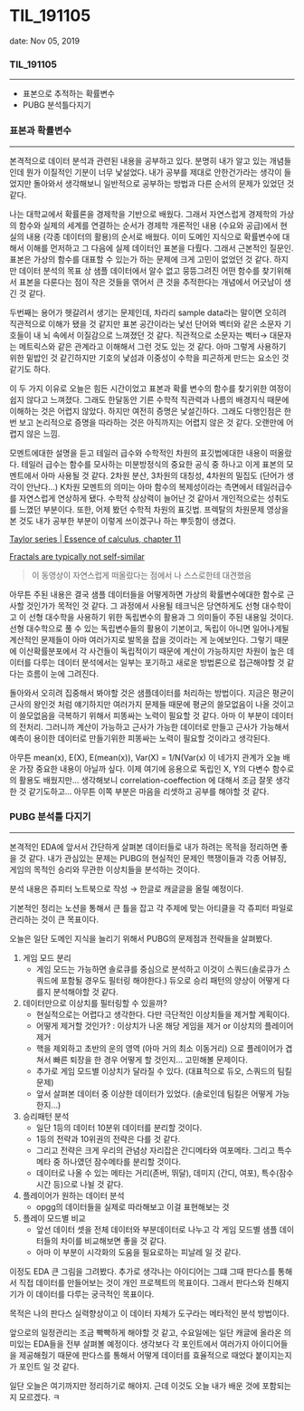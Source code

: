 # TIL_191105

date: Nov 05, 2019

### TIL_191105

---

- 표본으로 추적하는 확률변수
- PUBG 분석틀다지기

### 표본과 확률변수

---

본격적으로 데이터 분석과 관련된 내용을 공부하고 있다. 분명히 내가 알고 있는 개념들인데 뭔가 이질적인 기분이 너무 낯설었다. 내가 공부를 제대로 안한건가라는 생각이 들었지만 돌아와서 생각해보니 일반적으로 공부하는 방법과 다른 순서의 문제가 있었던 것 같다.

나는 대학교에서 확률론을 경제학을 기반으로 배웠다. 그래서 자연스럽게 경제학의 가상의 함수와 실제의 세계를 연결하는 순서가 경제학 개론적인 내용 (수요와 공급)에서 현실의 내용 (각종 데이터의 활용)의 순서로 배웠다. 이미 도메인 지식으로 확률변수에 대해서 이해를 먼저하고 그 다음에 실제 데이터인 표본을 다뤘다. 그래서 근본적인 질문인. 표본은 가상의 함수를 대표할 수 있는가 하는 문제에 크게 고민이 없었던 것 같다. 하지만 데이터 분석의 목표 상 샘플 데이터에서 알수 없고 뭉뜽그려진 어떤 함수를 찾기위해서 표본을 다룬다는 점이 작은 것들을 엮어서 큰 것을 추적한다는 개념에서 어긋남이 생긴 것 같다.

두번째는 용어가 헷갈려서 생기는 문제인데, 차라리 sample data라는 말이면 오히려 직관적으로 이해가 됐을 것 같지만 표본 공간이라는 낯선 단어와 벡터와 같은 소문자 기호들이 내 뇌 속에서 이질감으로 느껴졌던 것 같다. 직관적으로 소문자는 벡터→ 대문자는 메트릭스와 같은 관계라고 이해해서 그런 것도 있는 것 같다. 아마 그렇게 사용하기 위한 밑밥인 것 같긴하지만 기호의 낯섬과 이중성이 수학을 피곤하게 만드는 요소인 것 같기도 하다.

이 두 가지 이유로 오늘은 힘든 시간이었고 표본과 확률 변수의 함수를 찾기위한 여정이 쉽지 않다고 느껴졌다. 그래도 한달동안 기른 수학적 직관력과 나름의 배경지식 때문에 이해하는 것은 어렵지 않았다. 하지만 여전히 증명은 낯설긴하다. 그래도 다행인점은 한번 보고 논리적으로 증명을 따라하는 것은 아직까지는 어렵지 않은 것 같다. 오랜만에 어렵지 않은 느낌.

모멘트에대한 설명을 듣고 테일러 급수와 수학적인 차원의 표깃법에대한 내용이 떠올랐다. 테일러 급수는 함수를 모사하는 미분방정식의 중요한 공식 중 하나고 이게 표본의 모멘트에서 아마 사용될 것 같다. 2차원 분산, 3차원의 대칭성, 4차원의 밀집도 (단어가 생각이 안난다...) K차원 모멘트의 의미는 아마 함수의 복제성이라는 측면에서 테일러급수를 자연스럽게 연상하게 됐다. 수학적 상상력이 늘어난 것 같아서 개인적으로는 성취도를 느꼈던 부분이다. 또한, 어제 봤던 수학적 차원의 표깃법. 프렉탈의 차원문제 영상을 본 것도 내가 공부한 부분이 이렇게 쓰이겠구나 하는 뿌듯함이 생겼다.

[Taylor series | Essence of calculus, chapter 11](https://youtu.be/3d6DsjIBzJ4)

[Fractals are typically not self-similar](https://youtu.be/gB9n2gHsHN4)

> 이 동영상이 자연스럽게 떠올랐다는 점에서 나 스스로한테 대견했음

아무튼 주된 내용은 결국 샘플 데이터들을 어떻게하면 가상의 확률변수에대한 함수로 근사할 것인가가 목적인 것 같다. 그 과정에서 사용될 테크닉은 당연하게도 선형 대수학이고 이 선형 대수학을 사용하기 위한 독립변수의 활용과 그 의미들이 주된 내용일 것이다. 선형 대수학으로 풀 수 있는 독립변수들의 활용이 기본이고, 독립이 아니면 일어나게될 계산적인 문제들이 아마 여러가지로 발목을 잡을 것이라는 게 눈에보인다. 그렇기 때문에 이산확률분포에서 각 사건들이 독립적이기 때문에 계산이 가능하지만 차원이 높은 데이터를 다루는 데이터 분석에서는 일부는 포기하고 새로운 방법론으로 접근해야할 것 같다는 흐름이 눈에 그려진다.

돌아와서 오히려 집중해서 봐야할 것은 샘플데이터를 처리하는 방법이다. 지금은 평균이 근사의 왕인것 처럼 얘기하지만 여러가지 문제들 때문에 평균의 쓸모없음이 나올 것이고 이 쓸모없음을 극복하기 위해서 피똥싸는 노력이 필요할 것 같다. 아마 이 부분이 데이터의 전처리. 그러니까 계산이 가능하고 근사가 가능한 데이터로 만들고 근사가 가능해서 예측이 용이한 데이터로 만들기위한 피똥싸는 노력이 필요할 것이라고 생각된다.

아무튼 mean(x), E(X), E(mean(x)), Var(X) = 1/N(Var(x) 이 네가지 관계가 오늘 배운 가장 중요한 내용이 아닐까 싶다. 이제 여기에 응용으로 독립인 X, Y의 다변수 함수로의 활용도 배웠지만... 생각해보니 correlation-coeffection 에 대해서 조금 잘못 생각한 것 같기도하고... 아무튼 이쪽 부분은 마음을 리셋하고 공부를 해야할 것 같다.

### PUBG 분석틀 다지기

---

본격적인 EDA에 앞서서 간단하게 살펴본 데이터들로 내가 하려는 목적을 정리하면 좋을 것 같다. 내가 관심있는 문제는 PUBG의 현실적인 문제인 핵쟁이들과 각종 어뷰징, 게임의 목적인 승리와 무관한 이상치들을 분석하는 것이다.

분석 내용은 쥬피터 노트북으로 작성 → 한글로 캐글글을 올릴 예정이다.

기본적인 정리는 노션을 통해서 큰 틀을 잡고 각 주제에 맞는 아티클을 각 쥬피터 파일로 관리하는 것이 큰 목표이다.

오늘은 일단 도메인 지식을 늘리기 위해서 PUBG의 문제점과 전략들을 살펴봤다. 

1. 게임 모드 분리
    - 게임 모드는 가능하면 솔로큐를 중심으로 분석하고 이것이 스쿼드(솔로큐가 스쿼드에 포함될 경우도 필터링 해야한다.) 듀오로 승리 패턴의 양상이 어떻게 다를지 분석해야할 것 같다.
2. 데이터만으로 이상치를 필터링할 수 있을까?
    - 현실적으로는 어렵다고 생각한다. 다만 극단적인 이상치들을 제거할 계획이다.
    - 어떻게 제거할 것인가? : 이상치가 나온 해당 게임을 제거 or 이상치의 플레이어 제거
    - 핵을 제외하고 초반의 운의 영역 (아마 거의 최소 이동거리) 으로 플레이어가 겹쳐서 빠른 퇴장을 한 경우 어떻게 할 것인지... 고민해볼 문제이다.
    - 추가로 게임 모드별 이상치가 달라질 수 있다. (대표적으로 듀오, 스쿼드의 팀킬문제)
    - 앞서 살펴본 데이터 중 이상한 데이터가 있었다. (솔로인데 팀킬은 어떻게 가능한지...)
3. 승리패턴 분석
    - 일단 1등의 데이터 10분위 데이터를 분리할 것이다.
    - 1등의 전략과 10위권의 전략은 다를 것 같다.
    - 그리고 전략은 크게 우리의 관념상 자리잡은 간디메타와 여포메타. 그리고 특수 메타 중 하나였던 잠수메타를 분리할 것이다.
    - 데이터로 나올 수 있는 메타는 거리(존버, 뛰달), 데미지 (간디, 여포), 특수(잠수시간 등)으로 나뉠 것 같다.
4. 플레이어가 원하는 데이터 분석
    - opgg의 데이터들을 실제로 따라해보고 이걸 표현해보는 것
5. 플레이 모드별 비교
    - 앞선 데이터 셋을 전체 데이터와 부분데이터로 나누고 각 게임 모드별 샘플 데이터들의 차이를 비교해보면 좋을 것 같다.
    - 아마 이 부분이 시각화의 도움을 필요로하는 피날레 일 것 같다.

이정도 EDA 큰 그림을 그려봤다. 추가로 생각나는 아이디어는 그떄 그때 판다스를 통해서 직접 데이터를 만들어보는 것이 개인 프로젝트의 목표이다. 그래서 판다스와 친해지기가 이 데이터를 다루는 궁극적인 목표이다.

목적은 나의 판다스 실력향상이고 이 데이터 자체가 도구라는 메타적인 분석 방법이다.

앞으로의 일정관리는 조금 빡빡하게 해야할 것 같고, 수요일에는 일단 캐글에 올라온 의미있는 EDA들을 전부 살펴볼 예정이다. 생각보다 각 포인트에서 여러가지 아이디어들을 제공해줬기 때문에 판다스를 통해서 어떻게 데이터를 효율적으로 때었다 붙이지는지가 포인트 일 것 같다.

일단 오늘은 여기까지만 정리하기로 해야지. 근데 이것도 오늘 내가 배운 것에 포함되는지 모르겠다. ㅋ